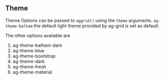 ## Theme

Theme Options can be passed to ```aggrid()``` using the ```theme``` arguments.
```ag-theme-balham``` the default light theme provided by ag-grid is set as default. 

The other options available are

1. ag-theme-balham-dark
2. ag-theme-blue
3. ag-theme-bootstrap
4. ag-theme-dark
5. ag-theme-fresh
6. ag-theme-material
